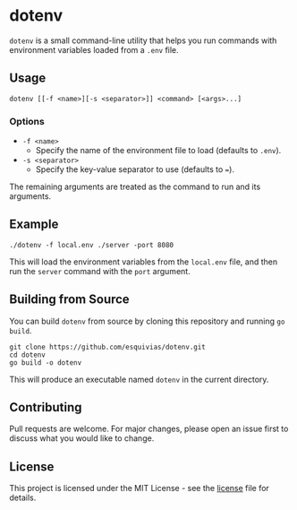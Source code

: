 # dotenv

`dotenv` is a small command-line utility that helps you run commands with environment variables loaded from a `.env` file.

## Usage

```
dotenv [[-f <name>][-s <separator>]] <command> [<args>...]
```

### Options

- `-f <name>`
  - Specify the name of the environment file to load (defaults to `.env`).
- `-s <separator>`
  - Specify the key-value separator to use (defaults to `=`).

The remaining arguments are treated as the command to run and its arguments.

## Example

```
./dotenv -f local.env ./server -port 8080
```

This will load the environment variables from the `local.env` file, and then run the `server` command with the `port` argument.

## Building from Source

You can build `dotenv` from source by cloning this repository and running `go build`.

```
git clone https://github.com/esquivias/dotenv.git
cd dotenv
go build -o dotenv
```

This will produce an executable named `dotenv` in the current directory.

## Contributing

Pull requests are welcome. For major changes, please open an issue first to discuss what you would like to change.

## License

This project is licensed under the MIT License - see the [license](license) file for details.
